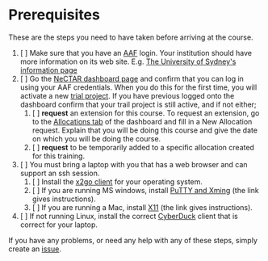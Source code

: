 # Prerequisites

These are the steps you need to have taken before arriving at the course. 

1. [ ] Make sure that you have an [AAF](http://aaf.edu.au/) login. Your institution should
       have more information on its web site. E.g. 
       [The University of Sydney's information page](http://staff.ask.sydney.edu.au/app/answers/detail/a_id/667/~/what-is-the-australian-access-federation-%28aaf%29%3F)
1. [ ] Go the [NeCTAR dashboard page](https://dashboard.rc.nectar.org.au/) and confirm that you can log in using your 
       AAF credentials. When you do this for the first time, you will activate a new 
       [trial project](https://support.rc.nectar.org.au/docs/allocations). If you have previous logged onto the 
       dashboard confirm that your trail project is still active, and if not either;<br />
   1. [ ] **request** an extension for this course. To request an extension, go to the [Allocations tab](https://dashboard.rc.nectar.org.au/allocation/) of the dashboard and fill in a New Allocation request. Explain that you will be doing this course and give the date on which you will be doing the course.<br />
   1. [ ] **request** to be temporarily added to a specific allocation created for this training.<br />
1. [ ] You must bring a laptop with you that has a web browser and can support an ssh session.<br />
   1. [ ] Install the [x2go client](http://tinyurl.com/x2go-client) for your operating system.<br />
   1. [ ] If you are running MS windows, install [PuTTY and Xming](Windows.md) (the link gives instructions).<br />
   1. [ ] If you are running a Mac, install [X11](OSX.md) (the link gives instructions).<br />
1. [ ] If not running Linux, install the correct [CyberDuck](https://cyberduck.io/) client that is correct for your laptop.

If you have any problems, or need any help with any of these steps, simply create an [issue](https://github.com/resbaz/nectar-cloud-lessons/issues).
